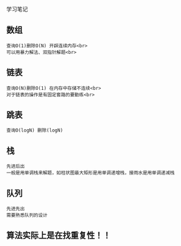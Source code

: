 学习笔记

数组
---
    查询O(1)删除O(N) 开辟连续内存<br>
    可以用暴力解法、双指针解题<br>
链表
---
    查询O(N)删除O(1) 在内存中存储不连续<br>
    对于链表的操作是有固定套路的要勤练<br>
跳表
---
    查询O(logN) 删除(logN) 
栈
---
    先进后出
    一般是用单调栈来解题，如柱状图最大矩形是用单调递增栈，接雨水是用单调递减栈
队列
---
    先进先出
    需要熟悉队列的设计


算法实际上是在找重复性！！
---
